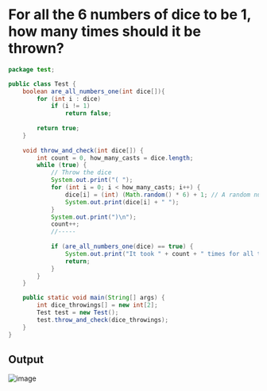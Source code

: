 # For all the 6 numbers of dice to be 1, how many times should it be thrown?

~~~java
package test;

public class Test {
	boolean are_all_numbers_one(int dice[]){
		for (int i : dice)
			if (i != 1)
				return false;
		
		return true;
	}
	
	void throw_and_check(int dice[]) {
		int count = 0, how_many_casts = dice.length;
		while (true) {
			// Throw the dice
			System.out.print("( ");
			for (int i = 0; i < how_many_casts; i++) {
				dice[i] = (int) (Math.random() * 6) + 1; // A random number between 1 and 6
				System.out.print(dice[i] + " ");
			}
			System.out.print(")\n");
			count++;
			//-----
			
			if (are_all_numbers_one(dice) == true) {
				System.out.print("It took " + count + " times for all the 6 numbers to be 1");
				return;
			}
		}
	}

	public static void main(String[] args) {
		int dice_throwings[] = new int[2];
		Test test = new Test();
		test.throw_and_check(dice_throwings);
	}
}
~~~

## Output
![image](https://user-images.githubusercontent.com/67142421/149677357-12368f7a-9d8f-4011-8250-11d2a9a1b8ff.png)
